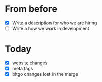 
# From before

- [x] Write a description for who we are hiring
- [ ] Write a how we work in development

# Today
- [x] website changes
- [x] meta tags
- [x] bitgo changes lost in the merge
